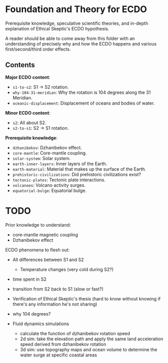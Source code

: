 # Foundation and Theory for ECDO

Prerequisite knowledge, speculative scientific theories, and in-depth explanation of Ethical Skeptic's ECDO hypothesis.

A reader should be able to come away from this folder with an understanding of precisely why and how the ECDO happens and various first/second/third order effects.

## Contents

**Major ECDO content**:
- `s1-to-s2`: S1 -> S2 rotation.
- `why-104-31-meridian`: Why the rotation is 104 degrees along the 31 Meridian.
- `oceanic-displacement`: Displacement of oceans and bodies of water.

**Minor ECDO content**:
- `s2`: All about S2.
- `s2-to-s1`: S2 -> S1 rotation.

**Prerequisite knowledge**:
- `dzhanibekov`: Dzhanibekov effect.
- `core-mantle`: Core-mantle coupling.
- `solar-system`: Solar system.
- `earth-inner-layers`: Inner layers of the Earth.
- `earth-material`: Material that makes up the surface of the Earth.
- `prehistoric-civilizations`: Did prehistoric civilizations exist?
- `tectonic-plates`: Tectonic plate interactions.
- `volcanoes`: Volcano activity surges.
- `equatorial-bulge`: Equatorial bulge.

# TODO

Prior knowledge to understand:
- core-mantle magnetic coupling
- Dzhanibekov effect

ECDO phenomena to flesh out:
- All differences between S1 and S2
    - Temperature changes (very cold during S2?)
- time spent in S2
- transition from S2 back to S1 (slow or fast?)
- Verification of Ethical Skeptic's thesis (hard to know without knowing if there's any information he's not sharing)
- why 104 degrees?

- Fluid dynamics simulations
	- calculate the function of dzhanibekov rotation speed
	- 2d sim: take the elevation path and apply the same land acceleration speed derived from dzhanibekov rotation
	- 3d sim: use topography maps and ocean volume to determine the water surge at specific coastal areas